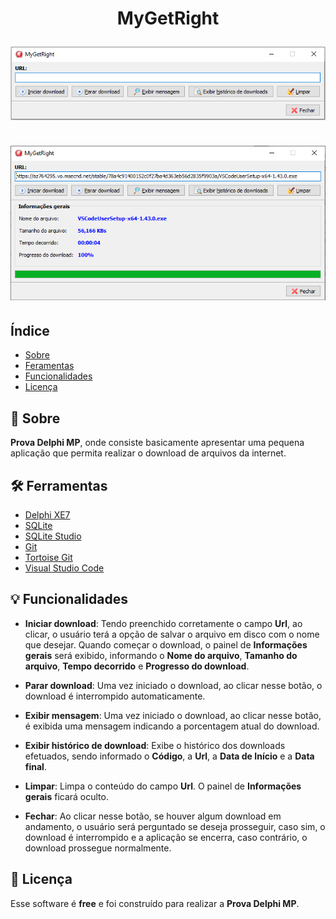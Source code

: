 <h1 align="center">    
    <p>MyGetRight</p>
    <img src="./programa_tela_1.png"/>
    </br></br>    
    <img src="./programa_tela_2.png"/>
</h1>

## Índice
- [Sobre](#-sobre)
- [Feramentas](#-ferramentas)
- [Funcionalidades](#-funcionalidades)
- [Licença](#-licença)


## 📘 Sobre

**Prova Delphi MP**, onde consiste basicamente  apresentar uma pequena aplicação que permita realizar o download de arquivos da internet.

## 🛠 Ferramentas

- [Delphi XE7](https://www.embarcadero.com/br/)
- [SQLite](https://www.sqlite.org/index.html)
- [SQLite Studio](https://sqlitestudio.pl/)
- [Git](https://git-scm.com/)
- [Tortoise Git](https://tortoisegit.org/)
- [Visual Studio Code](https://code.visualstudio.com/)

## 💡 Funcionalidades

- **Iniciar download**: Tendo preenchido corretamente o campo **Url**, ao clicar, o usuário terá a opção de salvar o arquivo em disco com o nome que desejar. Quando começar o download, o painel de **Informações gerais** será exibido, informando o **Nome do arquivo**, **Tamanho do arquivo**, **Tempo decorrido** e **Progresso do download**.

- **Parar download**: Uma vez iniciado o download, ao clicar nesse botão, o download é interrompido automaticamente.

- **Exibir mensagem**: Uma vez iniciado o download, ao clicar nesse botão, é exibida uma mensagem indicando a porcentagem atual do download.

- **Exibir histórico de download**: Exibe o histórico dos downloads efetuados, sendo informado o **Código**, a **Url**, a **Data de Início** e a **Data final**.

- **Limpar**: Limpa o conteúdo do campo **Url**. O painel de **Informações gerais** ficará oculto.

- **Fechar**: Ao clicar nesse botão, se houver algum download em andamento, o usuário será perguntado se deseja prosseguir, caso sim, o download é interrompido e a aplicação se encerra, caso contrário, o download prossegue normalmente.

## 📄 Licença

Esse software é **free** e foi construído para realizar a **Prova Delphi MP**.